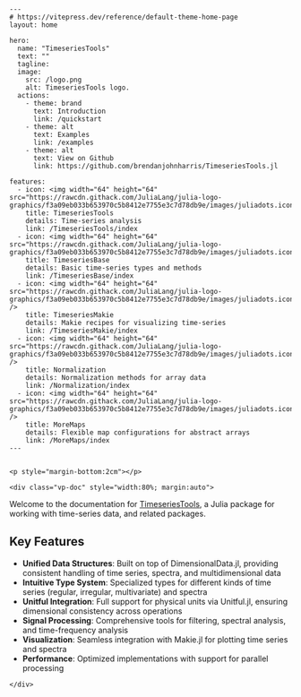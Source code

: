 ```@raw html
---
# https://vitepress.dev/reference/default-theme-home-page
layout: home

hero:
  name: "TimeseriesTools"
  text: ""
  tagline:
  image:
    src: /logo.png
    alt: TimeseriesTools logo.
  actions:
    - theme: brand
      text: Introduction
      link: /quickstart
    - theme: alt
      text: Examples
      link: /examples
    - theme: alt
      text: View on Github
      link: https://github.com/brendanjohnharris/TimeseriesTools.jl

features:
  - icon: <img width="64" height="64" src="https://rawcdn.githack.com/JuliaLang/julia-logo-graphics/f3a09eb033b653970c5b8412e7755e3c7d78db9e/images/juliadots.iconset/icon_512x512.png"/>
    title: TimeseriesTools
    details: Time-series analysis
    link: /TimeseriesTools/index
  - icon: <img width="64" height="64" src="https://rawcdn.githack.com/JuliaLang/julia-logo-graphics/f3a09eb033b653970c5b8412e7755e3c7d78db9e/images/juliadots.iconset/icon_512x512.png"/>
    title: TimeseriesBase
    details: Basic time-series types and methods
    link: /TimeseriesBase/index
  - icon: <img width="64" height="64" src="https://rawcdn.githack.com/JuliaLang/julia-logo-graphics/f3a09eb033b653970c5b8412e7755e3c7d78db9e/images/juliadots.iconset/icon_512x512.png" />
    title: TimeseriesMakie
    details: Makie recipes for visualizing time-series
    link: /TimeseriesMakie/index
  - icon: <img width="64" height="64" src="https://rawcdn.githack.com/JuliaLang/julia-logo-graphics/f3a09eb033b653970c5b8412e7755e3c7d78db9e/images/juliadots.iconset/icon_512x512.png" />
    title: Normalization
    details: Normalization methods for array data
    link: /Normalization/index
  - icon: <img width="64" height="64" src="https://rawcdn.githack.com/JuliaLang/julia-logo-graphics/f3a09eb033b653970c5b8412e7755e3c7d78db9e/images/juliadots.iconset/icon_512x512.png" />
    title: MoreMaps
    details: Flexible map configurations for abstract arrays
    link: /MoreMaps/index
---


<p style="margin-bottom:2cm"></p>

<div class="vp-doc" style="width:80%; margin:auto">

```

Welcome to the documentation for [TimeseriesTools](https://github.com/brendanjohnharris/TimeseriesTools.jl), a Julia package for working with time-series data, and related packages.

## Key Features

- **Unified Data Structures**: Built on top of DimensionalData.jl, providing consistent handling of time series, spectra, and multidimensional data
- **Intuitive Type System**: Specialized types for different kinds of time series (regular, irregular, multivariate) and spectra
- **Unitful Integration**: Full support for physical units via Unitful.jl, ensuring dimensional consistency across operations
- **Signal Processing**: Comprehensive tools for filtering, spectral analysis, and time-frequency analysis
- **Visualization**: Seamless integration with Makie.jl for plotting time series and spectra
- **Performance**: Optimized implementations with support for parallel processing


```@raw html
</div>
```
